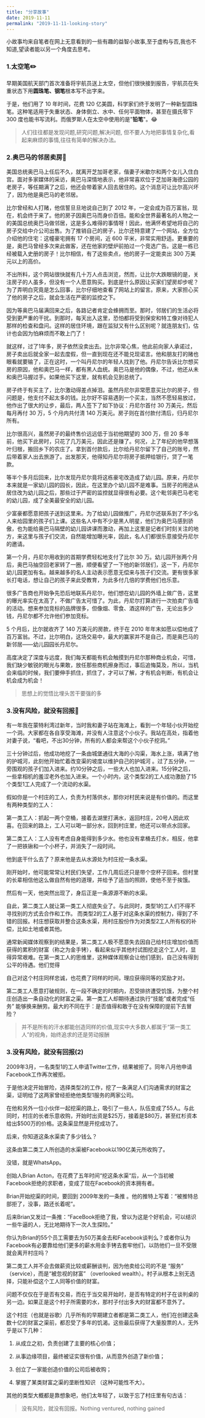 ```yaml
---
title: "分享故事"
date: 2019-11-11
permalink: "2019-11-11-looking-story"
---
```


小故事均来自笔者在网上无意看到的一些有趣的益智小故事,至于虚构与否,我也不知道,望读者能以另一个角度去思考。

### 1.太空笔✏️

早期美国航天部门首次准备将宇航员送上太空，但他们很快接到报告，宇航员在失重状态下用**圆珠笔、钢笔**根本写不出字来。

于是，他们用了 10 年时间，花费 120 亿美圆，科学家们终于发明了一种新型圆珠笔。这种笔适用于失重状态、身体倒立、水中、任何平面物体，甚至在摄氏零下 300 度也能书写流利。而俄罗斯人在太空中使用的是"**铅笔**"。😂

> 人们往往都是发现问题,研究问题,解决问题, 但不要人为地把事情复杂化,看起来麻烦的事情,往往有简单的解决办法。

### 2.奥巴马的邻居卖房🦢

美国总统奥巴马上任后不久，就离开芝加哥老家，偕妻子米歇尔和两个女儿入住白宫。面对多家媒体的采访，奥巴马深情地表示，他非常喜欢位于芝加哥海德公园的老房子，等任期满了之后，他还会带着家人回去居住的。这个消息可让比尔高兴坏了，因为他是奥巴马的老邻居。

比尔曾经和人打赌，他信誓旦旦地说自己到了 2012 年，一定会成为百万富翁，现在，机会终于来了。他的房子因奥巴马而身价百倍。能和全世界最著名的人物之一的美国总统奥巴马做邻居，这是多么难得的事情呀！因此，他满怀希望地将自己的房子交给中介公司出售。为了推销自己的房子，比尔还特意建了一个网站，全方位介绍他的住宅：这幢豪宅拥有 17 个房间，近 600 平米，非常实用舒适。更重要的是，奥巴马曾经多次来此做客，还在他家的壁炉前拍过一个竞选广告。这是一栋已经被载入史册的房子！比尔相信，有了这些卖点，他的房子一定能卖出 300 万美元以上的高价。

不出所料，这个网站很快就有几十万人点击浏览，然而，让比尔大跌眼镜的是，关注房子的人虽多，但没有一个人愿意购买。到底是什么原因让买家们望房却步呢？为了弄明白究竟是怎么回事，比尔仔细地查看了网站上的留言。原来，大家担心买了他的房子之后，就会生活在严密的监控之下。

因为等奥巴马届满回来之后，各路记者肯定会蜂拥而至。那时，邻居们的生活必将受到更严重的干扰。到那时，每天出入这里，恐怕都将受到保安和特工像对待犯人那样的检查和盘问。这样的居住环境，跟在监狱又有什么区别呢？就连朋友们，估计也会因为怕麻烦而不敢上门了！

就这样，过了1年多，房子依然没卖出去。比尔非常心焦，他此前向家人承诺过，房子卖出后就全家一起去度假，但一直到现在还不能兑现诺言。他和朋友打的赌也眼看就要输了，正在这时，一个叫丹尼尔的年轻人找到了他。丹尼尔告诉比尔想买房的原因，他和奥巴马一样，都有黑人血统。奥巴马是他的偶像，不过，他还从未和奥巴马握过手。如果他买下这里，就有机会见到总统了。

房子终于有买主了，比尔激动得差点掉泪。虽然丹尼尔非常愿意买比尔的房子，但问题是，他支付不起太多的钱。比尔好不容易遇到一个买主，当然不愿轻易放过，他作出了很大的让步，最后，两人签下了如下协议：丹尼尔首付 30 万美元，然后每月再付 30 万，5 个月内共付清 140 万美元。房子则在首付款付清后，归丹尼尔所有。

比尔很高兴，虽然房子的最终售价远远低于当初他期望的 300 万，但 20 多年前，他买下此房时，只花了几万美元，因此还是赚了。何况，上了年纪的他早想落叶归根，搬回乡下的农庄了。拿到首付款后，比尔给丹尼尔留下了自己的账号，然后带着家人出去旅游了。出发那天，他得知丹尼尔将房子抵押给银行，贷了一笔款。

等半个多月后回来，比尔发现丹尼尔竟将这栋豪宅改造成了幼儿园。原来，丹尼尔本来就是一家幼儿园的园长，因此，在这里办个幼儿园不是难事。当房子的用途从居住改为幼儿园之后，那些过于严密的监控就显得很有必要。这个毗邻奥巴马老宅的幼儿园，成了全美最安全的幼儿园。

少富豪都愿意把孩子送到这里来。为了给幼儿园做推广，丹尼尔还联系到了不少名人来给园里的孩子们上课。这些名人中有不少是黑人明星，他们为奥巴马感到骄傲，也为能给奥巴马隔壁的幼儿园讲课而激动，再加上这里是记者们时刻关注的地方，来这里与孩子们交流，自然能增加曝光率，因此，名人们都很乐意接受丹尼尔的邀请。

第一个月，丹尼尔用收到的首期学费轻松地支付了比尔 30 万。幼儿园开张两个月后，奥巴马抽空回老家转了一圈，顺便看望了一下他的新邻居们，这一下，丹尼尔幼儿园更加有名。越来越多的名人主动表示愿意无偿来与孩子们交流。更有很多家长打电话，想让自己的孩子来此受教育，为此多付几倍的学费他们也乐意。

很多广告商也开始争先恐后地联系丹尼尔，他们想在幼儿园的外墙上做广告，这里的曝光率实在太高了，不做广告太可惜了。为此，丹尼尔打算进行一次拍卖广告墙的活动。想来参加竞标的品牌很多，但像烟、零食、酒这样的广告，无论出多少钱，丹尼尔都不允许他们参加竞标。

5 个月后，比尔就收齐了 140 万美元的房款，终于在 2010 年年末如愿以偿地成了百万富翁。不过，比尔明白，这场交易中，最大的赢家并不是自己，而是奥巴马的新邻居——幼儿园园长丹尼尔。

高度决定了深度与远度，我们每天都能有机会触摸到丹尼尔那种商业机会，可惜，我们缺少敏锐的眼光与果敢，放任那些商机擦身而过，事后追悔莫及，所以，当机会来临的时候，我们要伸手抓住，抓住了，才可以了解，才有机会判断，有机会让机会成为机会！

>思想上的觉悟比埋头苦干要强的多

### 3.没有风险，就没有回报🐃

有一年我在蒙特利湾过新年，当时我和妻子站在海滩上，看到一个年轻小伙开始挖一个洞。大家都在各自享受海滩，并没有人注意这个小伙子。我站在高处，指着他对妻子说，“看吧，不出30分钟，所有的人都会来帮这个小伙子挖洞。”

三十分钟过后，他成功地挖了一条由城堡通往大海的小沟渠，海水上涨，填满了他的护城河，此刻他开始忙着改变渠的坡度以维护自己的护城河 。过了五分钟，一旁围观的孩子们加入进来。约10分钟之后，一些大人也加入进来。15分钟之后，一些拿相机的羞涩老外也加入进来。一个小时内，这个类型2的工人成功激励了15个类型1工人完成了一个流动的水渠。

假如你是一个村庄的工人，负责为村落供水，那你对村民来说是有价值的。而这里有两种类型的工人：

第一类工人：抓起一两个空桶，接着去湖里打满水，返回村庄，20号人因此欢喜。在回来的路上，工人可以喝一部分水，回到村庄里，他还可以带点水回家。

第二类工人：工人没有考虑自身能得到多少水。他也没有拿桶去打水，相反，他拿了一把铁锹和一个小杯子，并消失了一段时间。

他到底干什么去了？原来他是去从水源处为村庄挖一条水渠。

刚开始时，他可能常常让村民们失望，工作几周后还只是带个空杯子回来。但村里的长辈相信他这么做自然有他的道理，并给予了适当的照顾，使他不至于挨饿。

然后有一天，他突然出现了，身后正是一条源源不断的水渠。

自此，第二类工人就让第一类工人彻底失业了。与此同时，类型1的工人们不得不寻找别的方式去合作和工作。 而类型2的工人基于对这条水渠的控制力，得到了不错的回报。村庄想获取并整合这条水渠，用村庄股份作为对类型2工人所有权的补偿，比如土地或者其他。

通常新闻媒体观察到的结果是，第二类工人极不愿意失去因自己给村庄增加价值而获得的累积的财富（称之为金手铐），看起来似乎其他村试图挖走这个工人时，显得异常艰难。在第一类工人的思维里，这种媒体观察会让他们感到，自己没有得到公平的待遇。他们觉得

自己对这个村庄同样忠诚，也花费了同样的时间，理应获得同等的奖励才对。

第二类工人愿意打破规则，在一段不确定的时期内，忍受排挤遭受饥饿，为整个村庄创造出一条自动化的财富之渠。第一类工人却期待通过执行“技能”或者完成“任务” 能够换来酬劳。最大的不同在于：是否值得和敢于在没有保障的提前下去冒险？

>并不是所有的汗水都能创造同样的价值,现实中大多数人都属于“第一类工人”的视角，始终追求的还是劳动报酬

### 3.没有风险，就没有回报(2)
2009年3月，一名类型1的工人申请Twitter工作，结果被拒了。同年八月他申请Facebook工作再次被拒。

于是他决定开始冒险，选择类型2的工作，挖了一条满足人们沟通需求的财富之渠，证明给了这两家曾经拒绝他类型1服务的两家公司。

在他和另外一位小伙伴一起挖渠的路上，吸引了一些人，队伍变成了55人。与此同时，村庄的长者乐意收购，开始时出资是\$25万，接着是\$80万，甚至红杉资本给出\$500万的价格。这条渠显然是开挖成功了。

后来，你知道这条水渠卖了多少钱么？

这条由第二类工人所创造的水渠被Facebook以190亿美元所收购了。

没错，就是WhatsApp。

创始人Brian Acton，在花费了五年时间“挖这条水渠“后，从一个当初被Facebook拒绝的求职者，变成了现在Facebook的资本拥有者。

Brian开始挖渠的时间，要回到 2009年发的一条推 。他的推特上写着：“被推特总部拒了，没事，路还长着呢”。

后来Brian又发过一条推：“FaceBook拒绝了我，曾以为这是个好机会，可以结识一些牛逼的人，无比地期待下一次人生探险。”

你认为Brian的55个员工需要去为50万美金去和Facebook谈判么？或者你认为Facebook有必要靠给他们更多的薪水用金手铐去套牢他们，以防他们一旦不受限就会离开村庄吗？

第二类工人并不会去做薪资比较或薪酬谈判，因为他卖给公司的不是 “服务” （service），而是“被忽视的财富” （overlooked wealth）。村子从根本上别无选择，只能补偿这个工人同等价值的财富。

问题不仅仅在于是否有交易，而在于当交易开始时，是否有特定的村子在谈判桌的另一边。如果正是这个村子所需要的水，那村子付出多大的财富都不意外了。

这个村庄（也就是谷歌）几乎所有的早期建立者都是第二类工人，他们在创建这条数十亿的财富之渠前，都忍受了多年的饥渴。这些最后获得了大量股票的人，无外乎是以下几种：

1. 从成立之初，负责创建了主要的核心价值；

2. 从事边缘项目，最终被证实很有价值，从而意外创造了新价值；

3. 创立了一家能创造价值的公司后被收购；

4. 掌握了某类财富之渠的垄断性知识 （这种可能性不大）。

其他的类型大概都是靠想象吧，他们太年轻了，以致于忘了村庄里有句古话：

>没有风险，就没有回报。Nothing ventured, nothing gained